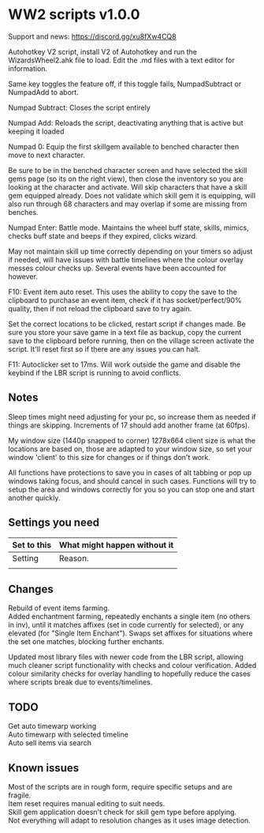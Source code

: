 # WW2 scripts v1.0.0

Support and news: <https://discord.gg/xu8fXw4CQ8>

Autohotkey V2 script, install V2 of Autohotkey and run the WizardsWheel2.ahk
file to load. Edit the .md files with a text editor for information.

Same key toggles the feature off, if this toggle fails, NumpadSubtract or
NumpadAdd to abort.

Numpad Subtract: Closes the script entirely

Numpad Add: Reloads the script, deactivating anything that is active but keeping
it loaded

Numpad 0: Equip the first skillgem available to benched character then move to
next character.

Be sure to be in the benched character screen and have selected
the skill gems page (so its on the right view), then close the inventory so you
are looking at the character and activate. Will skip characters that have a
skill gem equipped already. Does not validate which skill gem it is equipping,
will also run through 68 characters and may overlap if some are missing from
benches.

Numpad Enter: Battle mode. Maintains the wheel buff state, skills, mimics,
checks buff state and beeps if they expired, clicks wizard.

May not maintain skill up time correctly depending on your timers so adjust if
needed, will have issues with battle timelines where the colour overlay messes
colour checks up. Several events have been accounted for however.

F10: Event item auto reset. This uses the ability to copy the save to the
clipboard to purchase an event item, check if it has socket/perfect/90% quality,
then if not reload the clipboard save to try again.

Set the correct locations to be clicked, restart script if changes made. Be sure
you store your save game in a text file as backup, copy the current save to the
clipboard before running, then on the village screen activate the script. It'll
reset first so if there are any issues you can halt.

F11: Autoclicker set to 17ms. Will work outside the game and disable the keybind
if the LBR script is running to avoid conflicts.

## Notes

Sleep times might need adjusting for your pc, so increase them as needed if
things are skipping. Increments of 17 should add another frame (at 60fps).

My window size (1440p snapped to corner) 1278x664 client size is what the
locations are based on, those are adapted to your window size, so set your
window 'client' to this size for changes or if things don't work.

All functions have protections to save you in cases of alt tabbing or pop up
windows taking focus, and should cancel in such cases. Functions will try to
setup the area and windows correctly for you so you can stop one and start
another quickly.

## Settings you need

|   Set to this                                           |  What might happen without it                                                                                                 |
|---------------------------------------------------------|-------------------------------------------------------------------------------------------------------------------------------|
|   Setting                                               |  Reason.                                                                                                                      |
|                                                         |                                                                                                                               |

## Changes

Rebuild of event items farming.  
Added enchantment farming, repeatedly enchants a single item (no others in inv),
until it matches affixes (set in code currently for selected), or any elevated
(for "Single Item Enchant"). Swaps set affixes for situations where the set one
matches, blocking further enchants.

Updated most library files with newer code from the LBR script, allowing much
cleaner script functionality with checks and colour verification.
Added colour similarity checks for overlay handling to hopefully reduce the
cases where scripts break due to events/timelines.

## TODO

Get auto timewarp working  
Auto timewarp with selected timeline  
Auto sell items via search  

## Known issues

Most of the scripts are in rough form, require specific setups and are fragile.  
Item reset requires manual editing to suit needs.  
Skill gem application doesn't check for skill gem type before applying.  
Not everything will adapt to resolution changes as it uses image detection.
